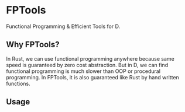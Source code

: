# FPTools

Functional Programming & Efficient Tools for D.

## Why FPTools?

In Rust, we can use functional programming anywhere because same speed is guaranteed by zero cost abstraction.
But in D, we can find functional programming is much slower than OOP or procedural programming.
In FPTools, it is also guaranteed like Rust by hand written functions.

## Usage

